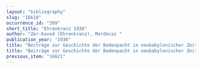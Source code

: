 ```yaml
---
layout: "bibliography"
slug: "16618"
occurrence_id: "399"
short_title: "Ehrenkranz 1936"
author: "Zer-Kavod (Ehrenkranz), Mordecai "
publication_year: "1936"
title: "Beiträge zur Geschichte der Bodenpacht in neubabylonischer Zeit."
title: "Beiträge zur Geschichte der Bodenpacht in neubabylonischer Zeit."
previous_item: "16621"
---
```

